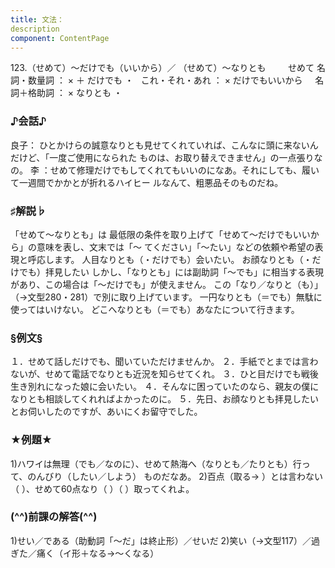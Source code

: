 ```yaml
---
title: 文法：
description
component: ContentPage
---
```



123.（せめて）～だけでも（いいから）／
（せめて）～なりとも        
せめて 名詞・数量詞 ： × ＋ だけでも ・
  これ・それ・あれ ： × だけでもいいから  
  名詞＋格助詞 ： × なりとも ・
### ♪会話♪
良子： ひとかけらの誠意なりとも見せてくれていれば、こんなに頭に来ないんだけど、「一度ご使用になられた ものは、お取り替えできません」の一点張りなの。
李 ：せめて修理だけでもしてくれてもいいのになあ。それにしても、履いて一週間でかかとが折れるハイヒー ルなんて、粗悪品そのものだね。
### ♯解説♭
「せめて～なりとも」は 最低限の条件を取り上げて「せめて～だけでもいいから」の意味を表し、文末では「～ てください」「～たい」などの依頼や希望の表現と呼応します。
人目なりとも（・だけでも）会いたい。 お顔なりとも（・だけでも）拝見したい
しかし、「なりとも」には副助詞「～でも」に相当する表現があり、この場合は「～だけでも」が使えません。 この「なり／なりと（も）」（→文型280・281）で別に取り上げています。
一円なりとも（＝でも）無駄に使ってはいけない。 どこへなりとも（＝でも）あなたについて行きます。
### §例文§
１．せめて話しだけでも、聞いていただけませんか。
２．手紙でとまでは言わないが、せめて電話でなりとも近況を知らせてくれ。
３．ひと目だけでも戦後生き別れになった娘に会いたい。
４．そんなに困っていたのなら、親友の僕になりとも相談してくれればよかったのに。
５．先日、お顔なりとも拝見したいとお伺いしたのですが、あいにくお留守でした。
### ★例題★
1)ハワイは無理（でも／なのに）、せめて熱海へ（なりとも／たりとも）行って、のんびり（したい／しよう）
ものだなあ。
2)百点（取る→ ）とは言わない（ ）、せめて60点なり（ ）（ ）取ってくれよ。
### (^^)前課の解答(^^)
1)せい／である（助動詞「～だ」は終止形）／せいだ
2)笑い（→文型117）／過ぎた／痛く（イ形＋なる→～くなる）
